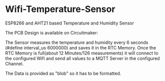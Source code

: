 # Wifi-Temperature-Sensor
ESP8266 and AHT21 based Temperature and Humidity Sensor

The PCB Design is available on Circuitmaker:

The Sensor measures the temperature and humidity every 6 seconds (#define interval_us 6000000) and saves it in the RTC Memory. 
Once the RTC Memory is full(about 12 Minutes/126 measurements) it will connect to the configured Wifi and send all values to a MQTT Server in the configured Channel.

The Data is provided as "blob" so it has to be formatted.
